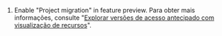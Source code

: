 1. Enable "Project migration" in feature preview. Para obter mais informações, consulte "[Explorar versões de acesso antecipado com visualização de recursos](/get-started/using-github/exploring-early-access-releases-with-feature-preview)".
